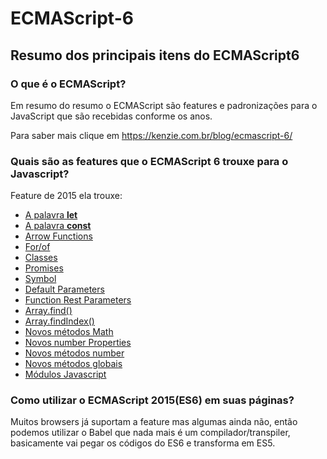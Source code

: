 # ECMAScript-6
<h2>Resumo dos principais itens do ECMAScript6</h2>


<h3>O que é o ECMAScript?</h3>

Em resumo do resumo o ECMAScript são features e padronizações para o JavaScript que são recebidas conforme os anos.

<a src="https://kenzie.com.br/blog/ecmascript-6/"> Para saber mais clique em https://kenzie.com.br/blog/ecmascript-6/</a>


<h3>Quais são as features que o ECMAScript 6 trouxe para o Javascript?</h3>
Feature de 2015 ela trouxe:
<ul>
    <a href="https://github.com/Kimbellyf/ECMAScript-6/tree/main/var-let-const"><li>A palavra <strong>let</strong></li></a>
    <a href="https://github.com/Kimbellyf/ECMAScript-6/tree/main/var-let-const"><li>A palavra <strong>const</strong></li></a>
     <a href="https://github.com/Kimbellyf/ECMAScript-6/tree/main/arrowfunctions"><li>Arrow Functions</li></a>
    <a href="https://github.com/Kimbellyf/ECMAScript-6/tree/main/for%20and%20of"><li>For/of</li></a>
     <a href="https://github.com/Kimbellyf/ECMAScript-6/tree/main/classes%20js"><li>Classes</li></a>
     <a href="https://github.com/Kimbellyf/ECMAScript-6/tree/main/promises"><li>Promises</li></a>
     <a href="https://github.com/Kimbellyf/ECMAScript-6/tree/main/symbol"><li>Symbol</li></a>
     <a href="https://github.com/Kimbellyf/ECMAScript-6/tree/main/default-parameters"><li>Default Parameters</li></a>
     <a href="https://github.com/Kimbellyf/ECMAScript-6/tree/main/rest-parameters"><li>Function Rest Parameters</li></a>
     <a href="https://github.com/Kimbellyf/ECMAScript-6/tree/main/array.find()"><li>Array.find()</li></a>
     <a href="https://github.com/Kimbellyf/ECMAScript-6/tree/main/array.findindex()"><li>Array.findIndex()</li></a>
     <a href="https://github.com/Kimbellyf/ECMAScript-6/tree/main/feature-metodos-math"><li>Novos métodos Math</li></a>
     <a href="https://github.com/Kimbellyf/ECMAScript-6/tree/main/novos-metodos-number"><li>Novos number Properties</li></a>
     <a href="https://github.com/Kimbellyf/ECMAScript-6/tree/main/novos-metodos-number"><li>Novos métodos number</li></a>
     <a href="https://github.com/Kimbellyf/ECMAScript-6/tree/main/novos-metodos-globais"><li>Novos métodos globais</li></a>
     <a href="https://github.com/Kimbellyf/ECMAScript-6/tree/main/modulos-js"><li>Módulos Javascript</li></a>
</ul>

<h3>Como utilizar o ECMAScript 2015(ES6) em suas páginas?</h3>
Muitos browsers já suportam a feature mas algumas ainda não, então podemos utilizar o Babel que nada mais é um compilador/transpiler, basicamente vai pegar os códigos do ES6 e transforma em ES5.

